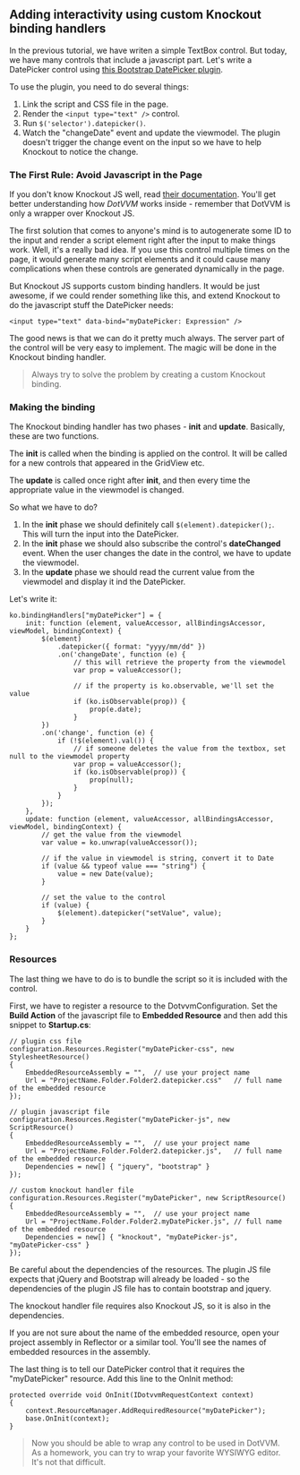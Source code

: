 ## Adding interactivity using custom Knockout binding handlers

In the previous tutorial, we have writen a simple TextBox control. But today, we have many controls that include a javascript part.
Let's write a DatePicker control using [this Bootstrap DatePicker plugin](http://www.eyecon.ro/bootstrap-datepicker).

To use the plugin, you need to do several things:

1. Link the script and CSS file in the page.
2. Render the `<input type="text" />` control.
3. Run `$('selector').datepicker()`.
4. Watch the "changeDate" event and update the viewmodel. The plugin doesn't trigger the change event on the input so we have to help Knockout to notice the change.


### The First Rule: Avoid Javascript in the Page

If you don't know Knockout JS well, read [their documentation](http://knockoutjs.com/documentation/introduction.html). You'll get better understanding how *DotVVM* 
works inside - remember that DotVVM is only a wrapper over Knockout JS.

The first solution that comes to anyone's mind is to autogenerate some ID to the input and render a script element right after the input to make things work. 
Well, it's a really bad idea. If you use this control multiple times on the page, it would generate many script elements and it could cause many complications when these
controls are generated dynamically in the page.

But Knockout JS supports custom binding handlers. It would be just awesome, if we could render something like this, and extend Knockout to do the javascript stuff 
the DatePicker needs:

```DOTHTML
<input type="text" data-bind="myDatePicker: Expression" />
```

The good news is that we can do it pretty much always. The server part of the control will be very easy to implement. The magic will be done in the Knockout binding handler. 

> Always try to solve the problem by creating a custom Knockout binding.



### Making the binding

The Knockout binding handler has two phases - **init** and **update**. Basically, these are two functions.

The **init** is called when the binding is applied on the control. It will be called for a new controls that appeared in the GridView etc.

The **update** is called once right after **init**, and then every time the appropriate value in the viewmodel is changed.

So what we have to do?

1. In the **init** phase we should definitely call `$(element).datepicker();`. This will turn the input into the DatePicker.
2. In the **init** phase we should also subscribe the control's **dateChanged** event. When the user changes the date in the control, we have to update the viewmodel.
3. In the **update** phase we should read the current value from the viewmodel and display it ind the DatePicker.

Let's write it:

```CSHARP
ko.bindingHandlers["myDatePicker"] = {
    init: function (element, valueAccessor, allBindingsAccessor, viewModel, bindingContext) {
        $(element)
            .datepicker({ format: "yyyy/mm/dd" })
            .on('changeDate', function (e) {
				// this will retrieve the property from the viewmodel
				var prop = valueAccessor();		
				
				// if the property is ko.observable, we'll set the value
				if (ko.isObservable(prop)) {	
					prop(e.date);
				}
        })        
		.on('change', function (e) {			
            if (!$(element).val()) {
				// if someone deletes the value from the textbox, set null to the viewmodel property
                var prop = valueAccessor();
                if (ko.isObservable(prop)) {					
                    prop(null);
                }
            }
        });
    },
    update: function (element, valueAccessor, allBindingsAccessor, viewModel, bindingContext) {
        // get the value from the viewmodel
		var value = ko.unwrap(valueAccessor());
		
		// if the value in viewmodel is string, convert it to Date
        if (value && typeof value === "string") {
            value = new Date(value);
        }
		
		// set the value to the control
        if (value) {
            $(element).datepicker("setValue", value);
        }
    }
};
```

### Resources

The last thing we have to do is to bundle the script so it is included with the control.

First, we have to register a resource to the DotvvmConfiguration. Set the **Build Action** of the javascript file
to **Embedded Resource** and then add this snippet to **Startup.cs**:

```CSHARP
// plugin css file
configuration.Resources.Register("myDatePicker-css", new StylesheetResource()
{
	EmbeddedResourceAssembly = "",	// use your project name
	Url = "ProjectName.Folder.Folder2.datepicker.css"	// full name of the embedded resource 
});

// plugin javascript file
configuration.Resources.Register("myDatePicker-js", new ScriptResource()
{
	EmbeddedResourceAssembly = "",	// use your project name
	Url = "ProjectName.Folder.Folder2.datepicker.js",	// full name of the embedded resource 
	Dependencies = new[] { "jquery", "bootstrap" }
});

// custom knockout handler file
configuration.Resources.Register("myDatePicker", new ScriptResource()
{
	EmbeddedResourceAssembly = "",	// use your project name
	Url = "ProjectName.Folder.Folder2.myDatePicker.js",	// full name of the embedded resource 
	Dependencies = new[] { "knockout", "myDatePicker-js", "myDatePicker-css" }
});
```

Be careful about the dependencies of the resources. The plugin JS file expects that jQuery and Bootstrap will already
be loaded - so the dependencies of the plugin JS file has to contain bootstrap and jquery.

The knockout handler file requires also Knockout JS, so it is also in the dependencies.

If you are not sure about the name of the embedded resource, open your project assembly in Reflector or a similar tool.
You'll see the names of embedded resources in the assembly.

The last thing is to tell our DatePicker control that it requires the "myDatePicker" resource. Add this line to the OnInit method:

```CSHARP
protected override void OnInit(IDotvvmRequestContext context)
{
    context.ResourceManager.AddRequiredResource("myDatePicker");
    base.OnInit(context);
}
```


> Now you should be able to wrap any control to be used in DotVVM. As a homework, you can try to wrap your favorite WYSIWYG editor. It's not that difficult.





